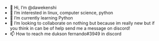 - 👋 Hi, I’m @dawekenshi
- 👀 I’m interested in linux, computer science, python
- 🌱 I’m currently learning Python
- 💞️ I’m looking to collaborate on nothing but because im really new but if you think in can be of help send me a message on discord!
- 📫 How to reach me dukson fernando#3949 in discord


<!---
dawekenshi/dawekenshi is a ✨ special ✨ repository because its `README.md` (this file) appears on your GitHub profile.
You can click the Preview link to take a look at your changes.
--->
